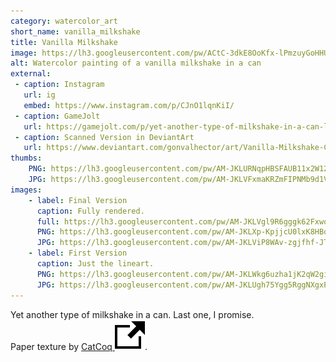 ```yaml
---
category: watercolor_art
short_name: vanilla_milkshake
title: Vanilla Milkshake
image: https://lh3.googleusercontent.com/pw/ACtC-3dkE8OoKfx-lPmzuyGoHHU4URJ1bHHFy1TLrzfY6fUbQtYs7HscSbzdyGWy4KlBTWFHUMcupJoQTQNislIJUpz7UNjwJVZYmxFKKXZvj0CqJX3Du0HBKej40zJwzaaA51W5nmmcCQ2PiIjt9G8gkxul=w1200-h630-no?authuser=0
alt: Watercolor painting of a vanilla milkshake in a can
external:
 - caption: Instagram
   url: ig
   embed: https://www.instagram.com/p/CJnO1lqnKiI/
 - caption: GameJolt
   url: https://gamejolt.com/p/yet-another-type-of-milkshake-in-a-can-last-one-i-promise-paper-ku5ud4yd
 - caption: Scanned Version in DeviantArt
   url: https://www.deviantart.com/gonvalhector/art/Vanilla-Milkshake-Can-870568660
thumbs:
    PNG: https://lh3.googleusercontent.com/pw/AM-JKLURNqpHBSFAUB11x2W12DdxPZZtMo6-LlfScpXALK60LMmZb8434nCWdvIlHXicqsQWRIWLZ5FKCrQp0M1BzMkUSRHPQrDDvFqNy_3Z_XKhvfdMcG3p_o3sg1WSTYRbsXWjg27NWf0SQTi_fqLR8Vrd
    JPG: https://lh3.googleusercontent.com/pw/AM-JKLVFxmaKRZmFIPNMb9d1V1TRx9VrOQNp1Kvxtmk74ad1uY1i7qMnTuTfiaHTEB4YvWmdaNOnfOd-5RrWnvx4hoRkcHsb9nThfuiDy2md4KNv6VRZbNf_8NiEg_6_AvUoiceOwqyNqNUMoX7wyiwLmUDt
images:
    - label: Final Version
      caption: Fully rendered.
      full: https://lh3.googleusercontent.com/pw/AM-JKLVgl9R6gggk62FxwonJjn_w68i7iUENAMN2HVS_DCCSR5iRjabMmebtFXF3hrJWW37sEHzzi_k0SKLnP2AM2GgdoxafVS05TTBnB-xThDsZguoeZANg1UyzyVP4_Ht5HZU9U7kw9qb7MqKaTBguqDlU=w2400
      PNG: https://lh3.googleusercontent.com/pw/AM-JKLXp-KpjjcU0lxK8HBoufe5GCM1nWL7asDIdfSa_xoHGiOeeTiwCu5sVyjYDUN87n6eZW4BCF9er2gf8f-BOl529TfTAaHUIz-AEn7ASehmOSUI7jH9q2uTDgvAEgQFCAZ9eWgt5BJgTFXsZXan_d2IS
      JPG: https://lh3.googleusercontent.com/pw/AM-JKLViP8WAv-zgjfhf-JTJt3lqdDZi3MsTrT1cXWlR4k52GjyZD6WmB7j-soHDcZVp2iq7ODY_jLfxSauINrtntMhyxiem3rcVzocZFZ1qXEOOOysmWWq_TR-Rtw8k-u5KB1P5V2TG4wiaTLHFYl_5Bo7C
    - label: First Version
      caption: Just the lineart.
      PNG: https://lh3.googleusercontent.com/pw/AM-JKLWkg6uzha1jK2qW2gi9I850EyXvO9q38EBj669rlDNIXhkeARYglrI5qj6jAUQele3jTnYMxHnjZPv2rxH86ihxr8hSBqMeOPQZ99ijabdQtggZIoXDqfnyoB9Wc_AUFIE5r0E5BpmwXknmbNh16QM_
      JPG: https://lh3.googleusercontent.com/pw/AM-JKLUgh75Ygg5RggNXgxP2aANxMJrXxID-IBxnif5mivfVquUnhwTqe1QB0vdpEI3DO1kZ0cBx8U-dGJoU5aUMmweRearNQ8uChaAYNN1-7RttRNjsDi1QQDvbBv2fYNQIy-y3Zl68Rna9n8SjY_tgt4Qf
---
```


Yet another type of milkshake in a can. Last one, I promise.  
Paper texture by [CatCoq <img src="/assets/images/icons/external.svg" alt="External Link" class="external-icon">](https://www.instagram.com/catcoq/).
